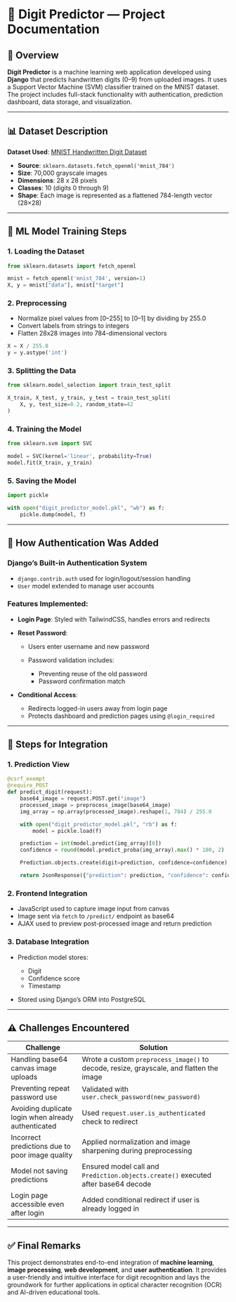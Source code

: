 # 🧠 Digit Predictor — Project Documentation

## 📌 Overview

**Digit Predictor** is a machine learning web application developed using **Django** that predicts handwritten digits (0–9) from uploaded images. It uses a Support Vector Machine (SVM) classifier trained on the MNIST dataset. The project includes full-stack functionality with authentication, prediction dashboard, data storage, and visualization.

---

## 📊 Dataset Description

**Dataset Used**: [MNIST Handwritten Digit Dataset](http://yann.lecun.com/exdb/mnist/)

* **Source**: `sklearn.datasets.fetch_openml('mnist_784')`
* **Size**: 70,000 grayscale images
* **Dimensions**: 28 x 28 pixels
* **Classes**: 10 (digits 0 through 9)
* **Shape**: Each image is represented as a flattened 784-length vector (28×28)

---

## 🔁 ML Model Training Steps

### 1. **Loading the Dataset**

```python
from sklearn.datasets import fetch_openml

mnist = fetch_openml('mnist_784', version=1)
X, y = mnist["data"], mnist["target"]
```

### 2. **Preprocessing**

* Normalize pixel values from \[0–255] to \[0–1] by dividing by 255.0
* Convert labels from strings to integers
* Flatten 28x28 images into 784-dimensional vectors

```python
X = X / 255.0
y = y.astype('int')
```

### 3. **Splitting the Data**

```python
from sklearn.model_selection import train_test_split

X_train, X_test, y_train, y_test = train_test_split(
    X, y, test_size=0.2, random_state=42
)
```

### 4. **Training the Model**

```python
from sklearn.svm import SVC

model = SVC(kernel='linear', probability=True)
model.fit(X_train, y_train)
```

### 5. **Saving the Model**

```python
import pickle

with open("digit_predictor_model.pkl", "wb") as f:
    pickle.dump(model, f)
```

---

## 🔐 How Authentication Was Added

### Django’s Built-in Authentication System

* `django.contrib.auth` used for login/logout/session handling
* `User` model extended to manage user accounts

### Features Implemented:

* **Login Page**: Styled with TailwindCSS, handles errors and redirects
* **Reset Password**:

  * Users enter username and new password
  * Password validation includes:

    * Preventing reuse of the old password
    * Password confirmation match
* **Conditional Access**:

  * Redirects logged-in users away from login page
  * Protects dashboard and prediction pages using `@login_required`

---

## 🔌 Steps for Integration

### 1. **Prediction View**

```python
@csrf_exempt
@require_POST
def predict_digit(request):
    base64_image = request.POST.get("image")
    processed_image = preprocess_image(base64_image)
    img_array = np.array(processed_image).reshape(1, 784) / 255.0

    with open("digit_predictor_model.pkl", "rb") as f:
        model = pickle.load(f)

    prediction = int(model.predict(img_array)[0])
    confidence = round(model.predict_proba(img_array).max() * 100, 2)

    Prediction.objects.create(digit=prediction, confidence=confidence)

    return JsonResponse({"prediction": prediction, "confidence": confidence})
```

### 2. **Frontend Integration**

* JavaScript used to capture image input from canvas
* Image sent via `fetch` to `/predict/` endpoint as base64
* AJAX used to preview post-processed image and return prediction

### 3. **Database Integration**

* Prediction model stores:

  * Digit
  * Confidence score
  * Timestamp
* Stored using Django’s ORM into PostgreSQL

---

## ⚠️ Challenges Encountered

| Challenge                                           | Solution                                                                                |
| --------------------------------------------------- | --------------------------------------------------------------------------------------- |
| Handling base64 canvas image uploads                | Wrote a custom `preprocess_image()` to decode, resize, grayscale, and flatten the image |
| Preventing repeat password use                      | Validated with `user.check_password(new_password)`                                      |
| Avoiding duplicate login when already authenticated | Used `request.user.is_authenticated` check to redirect                                  |
| Incorrect predictions due to poor image quality     | Applied normalization and image sharpening during preprocessing                         |
| Model not saving predictions                        | Ensured model call and `Prediction.objects.create()` executed after base64 decode       |
| Login page accessible even after login              | Added conditional redirect if user is already logged in                                 |

---

## ✅ Final Remarks

This project demonstrates end-to-end integration of **machine learning**, **image processing**, **web development**, and **user authentication**. It provides a user-friendly and intuitive interface for digit recognition and lays the groundwork for further applications in optical character recognition (OCR) and AI-driven educational tools.
